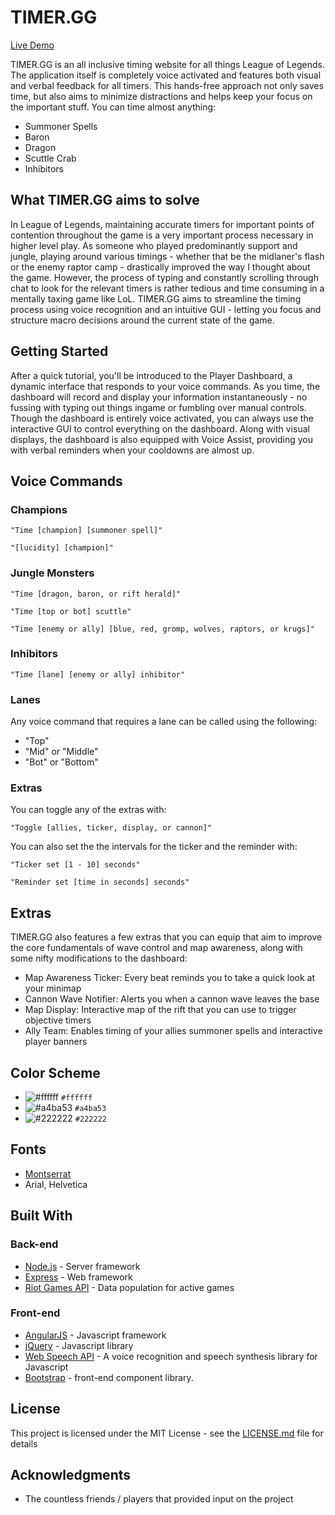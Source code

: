 # TIMER.GG

[Live Demo](https://timergg.herokuapp.com/tutorial)

TIMER.GG is an all inclusive timing website for all things League of Legends. The application itself is completely voice activated and features both visual and verbal feedback for all timers. This hands-free approach not only saves time, but also aims to minimize distractions and helps keep your focus on the important stuff. You can time almost anything:

* Summoner Spells
* Baron
* Dragon
* Scuttle Crab
* Inhibitors

## What TIMER.GG aims to solve

In League of Legends, maintaining accurate timers for important points of contention throughout the game is a very important process necessary in higher level play. As someone who played predominantly support and jungle, playing around various timings - whether that be the midlaner's flash or the enemy raptor camp - drastically improved the way I thought about the game. However, the process of typing and constantly scrolling through chat to look for the relevant timers is rather tedious and time consuming in a mentally taxing game like LoL. TIMER.GG aims to streamline the timing process using voice recognition and an intuitive GUI - letting you focus and structure macro decisions around the current state of the game.

## Getting Started

After a quick tutorial, you'll be introduced to the Player Dashboard, a dynamic interface that responds to your voice commands. As you time, the dashboard will record and display your information instantaneously - no fussing with typing out things ingame or fumbling over manual controls. Though the dashboard is entirely voice activated, you can always use the interactive GUI to control everything on the dashboard. Along with visual displays, the dashboard is also equipped with Voice Assist, providing you with verbal reminders when your cooldowns are almost up.

## Voice Commands

### Champions

```
"Time [champion] [summoner spell]"
```

```
"[lucidity] [champion]"
```

### Jungle Monsters

```
"Time [dragon, baron, or rift herald]"
```

```
"Time [top or bot] scuttle"
```

```
"Time [enemy or ally] [blue, red, gromp, wolves, raptors, or krugs]"
```

### Inhibitors

```
"Time [lane] [enemy or ally] inhibitor"
```

### Lanes

Any voice command that requires a lane can be called using the following:

- "Top"
- "Mid" or "Middle"
- "Bot" or "Bottom"

### Extras

You can toggle any of the extras with:

```
"Toggle [allies, ticker, display, or cannon]"
```

You can also set the the intervals for the ticker and the reminder with:

```
"Ticker set [1 - 10] seconds"
```

```
"Reminder set [time in seconds] seconds"
```

## Extras

TIMER.GG also features a few extras that you can equip that aim to improve the core fundamentals of wave control and map awareness, along with some nifty modifications to the dashboard:

* Map Awareness Ticker: Every beat reminds you to take a quick look at your minimap
* Cannon Wave Notifier: Alerts you when a cannon wave leaves the base
* Map Display: Interactive map of the rift that you can use to trigger objective timers
* Ally Team: Enables timing of your allies summoner spells and interactive player banners

## Color Scheme

- ![#ffffff](https://placehold.it/15/ffffff/000000?text=+) `#ffffff`
- ![#a4ba53](https://placehold.it/15/a4ba53/000000?text=+) `#a4ba53`
- ![#222222](https://placehold.it/15/222222/000000?text=+) `#222222`

## Fonts

- [Montserrat](https://www.fontsquirrel.com/fonts/montserrat)
- Arial, Helvetica

## Built With

### Back-end

- [Node.js](https://nodejs.org/en/) - Server framework
- [Express](https://expressjs.com/) - Web framework
- [Riot Games API](https://developer.riotgames.com/) - Data population for active games

### Front-end

- [AngularJS](https://angularjs.org/) - Javascript framework
- [jQuery](https://jquery.com/) - Javascript library
- [Web Speech API](https://w3c.github.io/speech-api/speechapi.html) - A voice recognition and speech synthesis library for Javascript
- [Bootstrap](https://getbootstrap.com/) - front-end component library.

## License

This project is licensed under the MIT License - see the [LICENSE.md](LICENSE.md) file for details

## Acknowledgments

* The countless friends / players that provided input on the project

